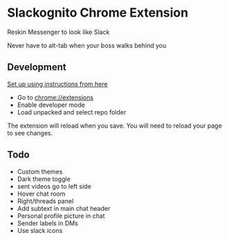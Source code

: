 # Slackognito Chrome Extension

Reskin Messenger to look like Slack

Never have to alt-tab when your boss walks behind you

## Development
[Set up using instructions from here](https://developer.chrome.com/extensions/getstarted)

- Go to <chrome://extensions>
- Enable developer mode
- Load unpacked and select repo folder

The extension will reload when you save. You will need to reload your page to see changes.


## Todo

- Custom themes
- Dark theme toggle
- sent videos go to left side
- Hover chat room 
- Right/threads panel
- Add subtext in main chat header
- Personal profile picture in chat
- Sender labels in DMs
- Use slack icons
